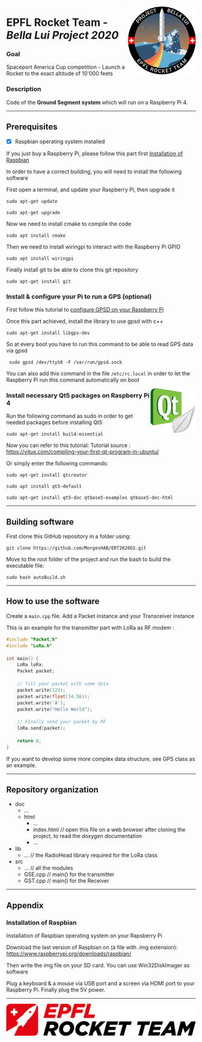 [<img src="doc/img/bellalui.png" width=180 align="right" >](https://epflrocketteam.ch/fr/)

# EPFL Rocket Team - <em>Bella Lui Project 2020</em>

### Goal 
Spaceport America Cup competition - Launch a Rocket to the exact altitude of 10'000 feets

### Description
Code of the <b>Ground Segment system</b> which will run on a Raspberry Pi 4.

-----------------------------------------------------------------
## Prerequisites

- [x] Raspbian operating system installed

If you just buy a Raspberry Pi, please follow this part first [Installation of Raspbian](#installation-of-Raspbian)

In order to have a correct building, you will need to install the following software

First open a terminal, and update your Raspberry Pi, then upgrade it
```console
sudo apt-get update
```
```console
sudo apt-get upgrade
```
Now we need to install cmake to compile the code
```console
sudo apt install cmake
```
Then we need to install wiringpi to interact with the Raspberry Pi GPIO
```console
sudo apt install wiringpi
```
Finally install git to be able to clone this git repository
```console
sudo apt-get install git
```

### Install & configure your Pi to run a GPS (optional)

First follow this tutorial to [configure GPSD on your Raspberry Pi](https://wiki.dragino.com/index.php?title=Getting_GPS_to_work_on_Raspberry_Pi_3_Model_B)

Once this part achieved, install the library to use gpsd with c++
```console
sudo apt-get install libgps-dev
```
So at every boot you have to run this command to be 
able to read GPS data via gpsd
```console
 sudo gpsd /dev/ttyS0 -F /var/run/gpsd.sock
```
You can also add this command in the file ```/etc/rc.local```
in order to let the Raspberry Pi run this command automatically on boot



<img src="doc/img/Qt.png" width=120 align="right" >

### Install necessary Qt5 packages on Raspberry Pi 4

Run the following command as sudo in order to get needed packages before installing Qt5
```console
sudo apt-get install build-essential
```
Now you can refer to this tutorial:
Tutorial source : https://vitux.com/compiling-your-first-qt-program-in-ubuntu/

Or simply enter the following commands:

```console
sudo apt-get install qtcreator
```
```console
sudo apt install qt5-default
```
```console
sudo apt-get install qt5-doc qtbase5-examples qtbase5-doc-html
```

-----------------------------------------------------------------
## Building software

First clone this GitHub repository in a folder using:
```console
git clone https://github.com/MorgesHAB/ERT2020GS.git
```
Move to the root folder of the project and run the bash to build the executable file:
```console
sudo bash autoBuild.sh
```

-----------------------------------------------------------------
## How to use the software
Create a `main.cpp` file. Add a Packet instance and your Transceiver instance

This is an example for the transmitter part with LoRa as RF modem :
```cpp
#include "Packet.h"
#include "LoRa.h"

int main() {
    LoRa loRa;
    Packet packet;
    
    // fill your packet with some data
    packet.write(123);
    packet.write(float(34.56));
    packet.write('A');
    packet.write("Hello World");

    // Finally send your packet by RF
    loRa.send(packet);

    return 0;
}
```

If you want to develop some more complex data 
structure, see GPS class as an example.

-----------------------------------------------------------------
## Repository organization

 * doc
    * ...
    * html
        * ...
        * index.html // open this file on a web browser 
                after cloning the project, to read the doxygen documentation 
        * ...
  * lib
    * ... // the RadioHead library required for the LoRa class
  * src
    * ... // all the modules
    * GSE.cpp // main() for the transmitter
    * GST.cpp // main() for the Receiver


-----------------------------------------------------------------
## Appendix
### Installation of Raspbian

Installation of Raspbian operating system on your Rapsberry Pi

Download the last version of Raspbian on (a file with .img extension): https://www.raspberrypi.org/downloads/raspbian/

Then write the img file on your SD card. You can use Win32DiskImager as software

Plug a keyboard & a mouse via USB port and a screen via HDMI port to your Raspberry Pi. Finally plug the 5V power.

-----------------------------------------------------------------

[<img src="doc/img/ERTbig.png" width=800>](https://epflrocketteam.ch/fr/)
